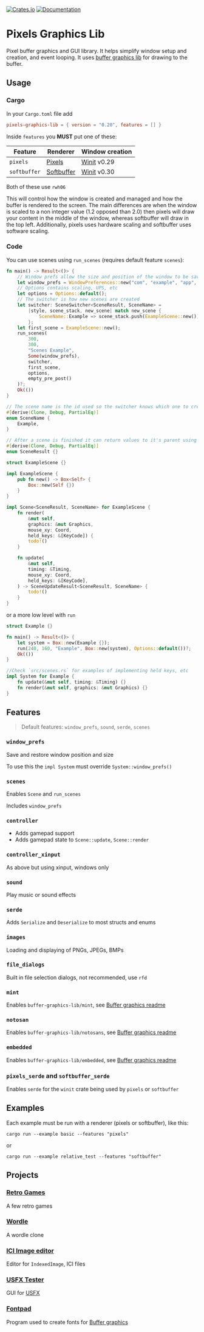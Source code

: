 [![Crates.io](https://img.shields.io/crates/v/pixels-graphics-lib)](https://crates.io/crates/pixels-graphics-lib "Crates.io version")
[![Documentation](https://img.shields.io/docsrs/pixels-graphics-lib)](https://docs.rs/pixels-graphics-lib "Documentation")

# Pixels Graphics Lib

Pixel buffer graphics and GUI library. It helps simplify window setup and creation, and event looping.
It uses [buffer graphics lib](https://github.com/emmabritton/buffer-graphics-lib) for drawing to the buffer.

## Usage

### Cargo

In your `Cargo.toml` file add

```toml
pixels-graphics-lib = { version = "0.20", features = [] }
```

Inside `features` you **MUST** put one of these:

| Feature      | Renderer                                                   | Window creation                                        |
|--------------|------------------------------------------------------------|--------------------------------------------------------|
| `pixels`     | [Pixels](https://github.com/parasyte/pixels)               | [Winit](https://github.com/rust-windowing/winit) v0.29 |
| `softbuffer` | [Softbuffer](https://github.com/rust-windowing/softbuffer) | [Winit](https://github.com/rust-windowing/winit) v0.30 |

Both of these use `rwh06`

This will control how the window is created and managed and how the buffer is rendered to the screen. The main
differences are when the window is scaled to a non integer value (1.2 opposed than 2.0) then pixels will draw your
content in the middle of the window, whereas softbuffer will draw in the top left. Additionally, pixels uses hardware
scaling and softbuffer uses software scaling.

### Code

You can use scenes using `run_scenes` (requires default feature `scenes`):

```rust
fn main() -> Result<()> {
    // Window prefs allow the size and position of the window to be saved and restored
    let window_prefs = WindowPreferences::new("com", "example", "app", 1)?;
    // Options contains scaling, UPS, etc
    let options = Options::default();
    // The switcher is how new scenes are created
    let switcher: SceneSwitcher<SceneResult, SceneName> =
        |style, scene_stack, new_scene| match new_scene {
            SceneName::Example => scene_stack.push(ExampleScene::new()),
        };
    let first_scene = ExampleScene::new();
    run_scenes(
        300,
        300,
        "Scenes Example",
        Some(window_prefs),
        switcher,
        first_scene,
        options,
        empty_pre_post()
    )?;
    Ok(())
}

// The scene name is the id used so the switcher knows which one to create
#[derive(Clone, Debug, PartialEq)]
enum SceneName {
    Example,
}

// After a scene is finished it can return values to it's parent using scene result
#[derive(Clone, Debug, PartialEq)]
enum SceneResult {}

struct ExampleScene {}

impl ExampleScene {
    pub fn new() -> Box<Self> {
        Box::new(Self {})
    }
}

impl Scene<SceneResult, SceneName> for ExampleScene {
    fn render(
        &mut self,
        graphics: &mut Graphics,
        mouse_xy: Coord,
        held_keys: &[KeyCode]) {
        todo!()
    }

    fn update(
        &mut self,
        timing: &Timing,
        mouse_xy: Coord,
        held_keys: &[KeyCode],
    ) -> SceneUpdateResult<SceneResult, SceneName> {
        todo!()
    }
}
```

or a more low level with `run`

```rust
struct Example {}

fn main() -> Result<()> {
    let system = Box::new(Example {});
    run(240, 160, "Example", Box::new(system), Options::default())?;
    Ok(())
}

//Check `src/scenes.rs` for examples of implementing held keys, etc
impl System for Example {
    fn update(&mut self, timing: &Timing) {}
    fn render(&mut self, graphics: &mut Graphics) {}
}
```

## Features

> Default features: `window_prefs`, `sound`, `serde`, `scenes`

### `window_prefs`

Save and restore window position and size

To use this the `impl System` must override `System::window_prefs()`

### `scenes`

Enables `Scene` and `run_scenes`

Includes `window_prefs`

### `controller`

* Adds gamepad support
* Adds gamepad state to `Scene::update`, `Scene::render`

### `controller_xinput`

As above but using xinput, windows only

### `sound`

Play music or sound effects

### `serde`

Adds `Serialize` and `Deserialize` to most structs and enums

### `images`

Loading and displaying of PNGs, JPEGs, BMPs

### `file_dialogs`

Built in file selection dialogs, not recommended, use `rfd`

### `mint`

Enables `buffer-graphics-lib/mint`,
see [Buffer graphics readme](https://github.com/emmabritton/buffer-graphics-lib?tab=readme-ov-file#features)

### `notosan`

Enables `buffer-graphics-lib/notosans`,
see [Buffer graphics readme](https://github.com/emmabritton/buffer-graphics-lib?tab=readme-ov-file#features)

### `embedded`

Enables `buffer-graphics-lib/embedded`,
see [Buffer graphics readme](https://github.com/emmabritton/buffer-graphics-lib?tab=readme-ov-file#features)

### `pixels_serde` and `softbuffer_serde`

Enables `serde` for the `winit` crate being used by `pixels` or `softbuffer`

## Examples

Each example must be run with a renderer (pixels or softbuffer), like this:

`cargo run --example basic --features "pixels"`

or

`cargo run --example relative_test --features "softbuffer"`

## Projects

### [Retro Games](https://github.com/emmabritton/retro-games)

A few retro games

### [Wordle](https://github.com/emmabritton/wordle)

A wordle clone

### [ICI Image editor](https://github.com/emmabritton/ici-image-editor)

Editor for `IndexedImage`, ICI files

### [USFX Tester](https://github.com/emmabritton/uxfs-test)

GUI for [USFX](https://github.com/tversteeg/usfx)

### [Fontpad](https://github.com/emmabritton/fontpad)

Program used to create fonts for [Buffer graphics](https://github.com/emmabritton/buffer-graphics-lib)